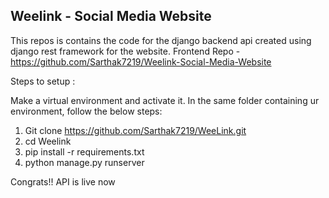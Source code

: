 ## Weelink - Social Media Website 

This repos is contains the code for the django backend api created using django rest framework for the website.
Frontend Repo - https://github.com/Sarthak7219/Weelink-Social-Media-Website

Steps to setup :

Make a virtual environment and activate it.
In the same folder containing ur environment, follow the below steps:

1) Git clone https://github.com/Sarthak7219/WeeLink.git
2) cd Weelink
3) pip install -r requirements.txt
4) python manage.py runserver

Congrats!! API is live now
